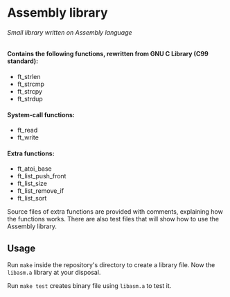 # Assembly library

###### _Small library written on Assembly language_

#### Contains the following functions, rewritten from GNU C Library (C99 standard):

- ft_strlen
- ft_strcmp
- ft_strcpy
- ft_strdup

#### System-call functions:
- ft_read
- ft_write

#### Extra functions:
- ft_atoi_base
- ft_list_push_front
- ft_list_size
- ft_list_remove_if
- ft_list_sort

Source files of extra functions are provided with 
comments, explaining how the functions works. There are also 
test files that will show how to use the Assembly library.

## Usage

Run `make` inside the repository's directory to create a 
library file. Now the `libasm.a` library at your disposal.

Run `make test` creates binary file using `libasm.a` to test it.